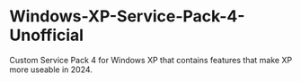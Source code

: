 # Windows-XP-Service-Pack-4-Unofficial
Custom Service Pack 4 for Windows XP that contains features that make XP more useable in 2024.
